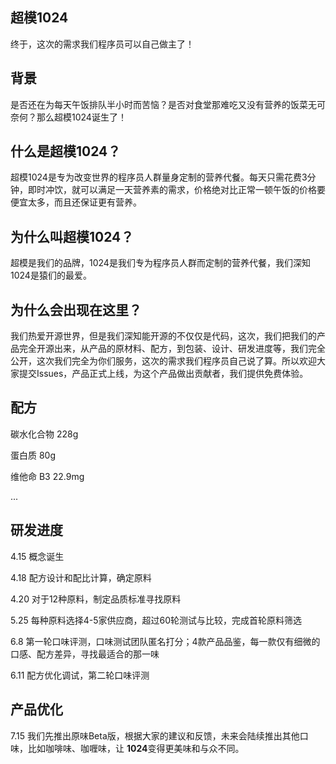 超模1024
------

终于，这次的需求我们程序员可以自己做主了！

## 背景

是否还在为每天午饭排队半小时而苦恼？是否对食堂那难吃又没有营养的饭菜无可奈何？那么超模1024诞生了！

## 什么是超模1024？

超模1024是专为改变世界的程序员人群量身定制的营养代餐。每天只需花费3分钟，即时冲饮，就可以满足一天营养素的需求，价格绝对比正常一顿午饭的价格要便宜太多，而且还保证更有营养。

## 为什么叫超模1024？

超模是我们的品牌，1024是我们专为程序员人群而定制的营养代餐，我们深知1024是猿们的最爱。

## 为什么会出现在这里？

我们热爱开源世界，但是我们深知能开源的不仅仅是代码，这次，我们把我们的产品完全开源出来，从产品的原材料、配方，到包装、设计、研发进度等，我们完全公开，这次我们完全为你们服务，这次的需求我们程序员自己说了算。所以欢迎大家提交Issues，产品正式上线，为这个产品做出贡献者，我们提供免费体验。

## 配方

碳水化合物    228g

蛋白质    80g

维他命 B3    22.9mg

...

## 研发进度

4.15  概念诞生

4.18  配方设计和配比计算，确定原料

4.20  对于12种原料，制定品质标准寻找原料

5.25  每种原料选择4-5家供应商，超过60轮测试与比较，完成首轮原料筛选

6.8  第一轮口味评测，口味测试团队匿名打分；4款产品品鉴，每一款仅有细微的口感、配方差异，寻找最适合的那一味

6.11  配方优化调试，第二轮口味评测

## 产品优化

7.15  我们先推出原味Beta版，根据大家的建议和反馈，未来会陆续推出其他口味，比如咖啡味、咖喱味，让 **1024**变得更美味和与众不同。
